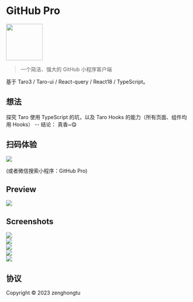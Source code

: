 # GitHub Pro

<img src="docs/logo.png" width="100"><br/>

> 一个简洁、强大的 GitHub 小程序客户端


基于 Taro3 / Taro-ui / React-query / React18 / TypeScript。


## 想法

探究 Taro 使用 TypeScript 的坑，以及 Taro Hooks 的能力（所有页面、组件均用 Hooks） -- 结论： 真香~😋

## 扫码体验

![](docs/qrcode.jpg)

(或者微信搜索小程序：GitHub Pro)

## Preview

![](docs/github-pro.gif)

## Screenshots

![](docs/Jietu20230218-171612.png)<br/>
![](docs/Jietu20230218-171628.png)<br/>
![](docs/Jietu20230218-171643.png)<br/>
![](docs/Jietu20230218-171702.png)<br/>
![](docs/Jietu20230218-171941.png)<br/>


## 协议

Copyright © 2023 zenghongtu
